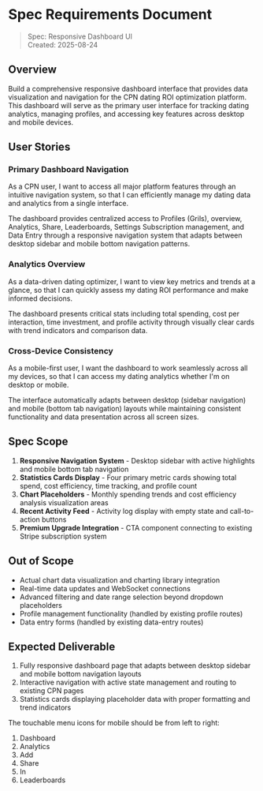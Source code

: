# Spec Requirements Document

> Spec: Responsive Dashboard UI  
> Created: 2025-08-24

## Overview

Build a comprehensive responsive dashboard interface that provides data visualization and navigation for the CPN dating ROI optimization platform. This dashboard will serve as the primary user interface for tracking dating analytics, managing profiles, and accessing key features across desktop and mobile devices.

## User Stories

### Primary Dashboard Navigation

As a CPN user, I want to access all major platform features through an intuitive navigation system, so that I can efficiently manage my dating data and analytics from a single interface.

The dashboard provides centralized access to Profiles (Grils), overview, Analytics, Share, Leaderboards, Settings Subscription management, and Data Entry through a responsive navigation system that adapts between desktop sidebar and mobile bottom navigation patterns.

### Analytics Overview

As a data-driven dating optimizer, I want to view key metrics and trends at a glance, so that I can quickly assess my dating ROI performance and make informed decisions.

The dashboard presents critical stats including total spending, cost per interaction, time investment, and profile activity through visually clear cards with trend indicators and comparison data.

### Cross-Device Consistency

As a mobile-first user, I want the dashboard to work seamlessly across all my devices, so that I can access my dating analytics whether I'm on desktop or mobile.

The interface automatically adapts between desktop (sidebar navigation) and mobile (bottom tab navigation) layouts while maintaining consistent functionality and data presentation across all screen sizes.

## Spec Scope

1. **Responsive Navigation System** - Desktop sidebar with active highlights and mobile bottom tab navigation
2. **Statistics Cards Display** - Four primary metric cards showing total spend, cost efficiency, time tracking, and profile count
3. **Chart Placeholders** - Monthly spending trends and cost efficiency analysis visualization areas
4. **Recent Activity Feed** - Activity log display with empty state and call-to-action buttons
5. **Premium Upgrade Integration** - CTA component connecting to existing Stripe subscription system

## Out of Scope

- Actual chart data visualization and charting library integration
- Real-time data updates and WebSocket connections
- Advanced filtering and date range selection beyond dropdown placeholders
- Profile management functionality (handled by existing profile routes)
- Data entry forms (handled by existing data-entry routes)

## Expected Deliverable

1. Fully responsive dashboard page that adapts between desktop sidebar and mobile bottom navigation layouts
2. Interactive navigation with active state management and routing to existing CPN pages
3. Statistics cards displaying placeholder data with proper formatting and trend indicators


The touchable menu icons for mobile should be from left to right:
1. Dashboard
2. Analytics
3. Add
4. Share
5. In
6. Leaderboards